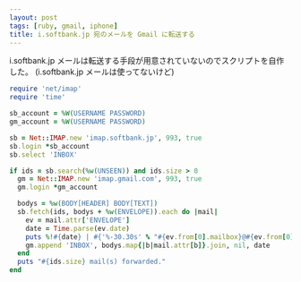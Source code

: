 ```yaml
---
layout: post
tags: [ruby, gmail, iphone]
title: i.softbank.jp 宛のメールを Gmail に転送する
---
```

i.softbank.jp メールは転送する手段が用意されていないのでスクリプトを自作した。
(i.softbank.jp メールは使ってないけど)

``` ruby source http://gist.github.com/591166 gist
require 'net/imap'
require 'time'

sb_account = %W(USERNAME PASSWORD)
gm_account = %W(USERNAME PASSWORD)

sb = Net::IMAP.new 'imap.softbank.jp', 993, true
sb.login *sb_account
sb.select 'INBOX'

if ids = sb.search(%w(UNSEEN)) and ids.size > 0
  gm = Net::IMAP.new 'imap.gmail.com', 993, true
  gm.login *gm_account

  bodys = %w(BODY[HEADER] BODY[TEXT])
  sb.fetch(ids, bodys + %w(ENVELOPE)).each do |mail|
    ev = mail.attr['ENVELOPE']
    date = Time.parse(ev.date)
    puts %!#{date} | #{'%-30.30s' % "#{ev.from[0].mailbox}@#{ev.from[0].host}"} | #{ev.subject && ev.subject.toutf8}!
    gm.append 'INBOX', bodys.map{|b|mail.attr[b]}.join, nil, date
  end
  puts "#{ids.size} mail(s) forwarded."
end
```
